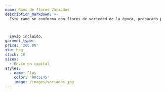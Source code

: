 ```yaml
---
name: Ramo de flores Variadas
description_markdown: >-
  Éste ramo se conforma con flores de variedad de la época, preparado para regalo.



  Envío incluido.
garment_type:
price: '200.00'
sku: hog
stock: 10
sizes:
  - Envío en capital
styles:
  - name: Clay
    color: '#9c5145'
    image: /images/variadas.jpg
---
```

